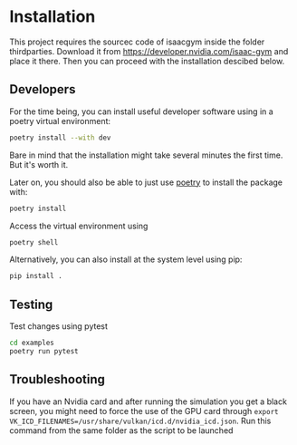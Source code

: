 # Installation

This project requires the sourcec code of isaacgym inside the folder
thirdparties. Download it from https://developer.nvidia.com/isaac-gym and place
it there. Then you can proceed with the installation descibed below.

## Developers

For the time being, you can install useful developer software using in a poetry virtual environment:
```bash
poetry install --with dev
```
Bare in mind that the installation might take several minutes the first time. But it's worth it.

Later on, you should also be able to just use [poetry](https://python-poetry.org/docs/) to install the package with:
```bash
poetry install
```

Access the virtual environment using
```bash
poetry shell
```

Alternatively, you can also install at the system level using pip:
```bash
pip install .
```

## Testing

Test changes using pytest
```bash
cd examples
poetry run pytest
```

## Troubleshooting
If you have an Nvidia card and after running the simulation you get a black screen, you might need to force the use of the GPU card through ``export VK_ICD_FILENAMES=/usr/share/vulkan/icd.d/nvidia_icd.json``. Run this command from the same folder as the script to be launched